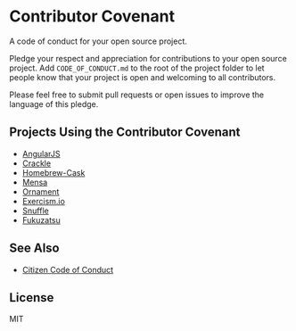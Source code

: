 Contributor Covenant
====================

A code of conduct for your open source project.

Pledge your respect and appreciation for contributions to your open source project. Add `CODE_OF_CONDUCT.md` to the root of the project folder to let people know that your project is open and welcoming to all contributors.

Please feel free to submit pull requests or open issues to improve the language of this pledge.

## Projects Using the Contributor Covenant

* [AngularJS](https://github.com/angular/code-of-conduct)
* [Crackle](https://github.com/jordanekay/Crackle)
* [Homebrew-Cask](https://github.com/phinze/homebrew-cask)
* [Mensa](https://github.com/jordanekay/Mensa)
* [Ornament](https://github.com/jordanekay/Ornament)
* [Exercism.io](https://github.com/exercism/exercism.io)
* [Snuffle](https://gitlab.com/coraline/snuffle/tree/master)
* [Fukuzatsu](https://gitlab.com/coraline/fukuzatsu/tree/master)

## See Also

* [Citizen Code of Conduct](http://citizencodeofconduct.org/)

## License

MIT
